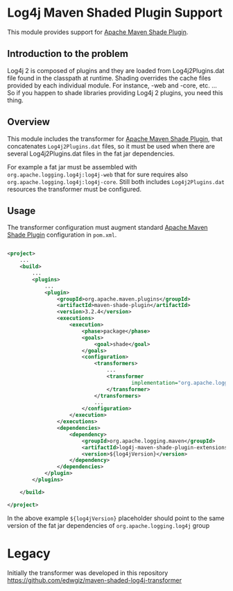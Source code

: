 <!-- vim: set syn=markdown : -->
<!--
    Licensed to the Apache Software Foundation (ASF) under one or more
    contributor license agreements.  See the NOTICE file distributed with
    this work for additional information regarding copyright ownership.
    The ASF licenses this file to You under the Apache License, Version 2.0
    (the "License"); you may not use this file except in compliance with
    the License.  You may obtain a copy of the License at

         http://www.apache.org/licenses/LICENSE-2.0

    Unless required by applicable law or agreed to in writing, software
    distributed under the License is distributed on an "AS IS" BASIS,
    WITHOUT WARRANTIES OR CONDITIONS OF ANY KIND, either express or implied.
    See the License for the specific language governing permissions and
    limitations under the License.
-->

# Log4j Maven Shaded Plugin Support

This module provides support for [Apache Maven Shade Plugin](https://maven.apache.org/plugins/maven-shade-plugin/). 

## Introduction to the problem

Log4j 2 is composed of plugins and they are loaded from Log4j2Plugins.dat file found in the classpath at runtime.
Shading overrides the cache files provided by each individual module. For instance, -web and -core, etc. ... 
So if you happen to shade libraries providing Log4j 2 plugins, you need this thing.


## Overview

This module includes the transformer for [Apache Maven Shade Plugin](https://maven.apache.org/plugins/maven-shade-plugin/), that concatenates `Log4j2Plugins.dat` files,
so it must be used when there are several Log4j2Plugins.dat files in the fat jar dependencies.

For example a fat jar must be assembled with `org.apache.logging.log4j:log4j-web` that for sure requires also `org.apache.logging.log4j:log4j-core`. Still both includes `Log4j2Plugins.dat` resources the transformer must be configured. 

## Usage

The transformer configuration must augment standard [Apache Maven Shade Plugin](https://maven.apache.org/plugins/maven-shade-plugin/) configuration in `pom.xml`.

```xml

<project>
    ...
    <build>
        ...
        <plugins>
            ...
            <plugin>
                <groupId>org.apache.maven.plugins</groupId>
                <artifactId>maven-shade-plugin</artifactId>
                <version>3.2.4</version>
                <executions>
                    <execution>
                        <phase>package</phase>
                        <goals>
                            <goal>shade</goal>
                        </goals>
                        <configuration>
                            <transformers>
                                ...
                                <transformer
                                        implementation="org.apache.logging.log4j.maven.plugins.shade.transformer.Log4j2PluginCacheFileTransformer">
                                </transformer>
                            </transformers>
                            ...
                        </configuration>
                    </execution>
                </executions>
                <dependencies>
                    <dependency>
                        <groupId>org.apache.logging.maven</groupId>
                        <artifactId>log4j-maven-shade-plugin-extensions</artifactId>
                        <version>${log4jVersion}</version>
                    </dependency>
                </dependencies>
            </plugin>
        </plugins>

    </build>

</project>
```
In the above example `${log4jVersion}` placeholder should point to the same version of the fat jar dependencies of `org.apache.logging.log4j` group

# Legacy

Initially the transformer was developed in this repository  https://github.com/edwgiz/maven-shaded-log4j-transformer
